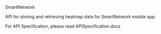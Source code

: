 SmartNetwork

API for storing and retrieving heatmap data for SmartNetwork mobile app.

For API Specification, please read APISpecification.docx





